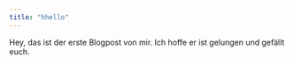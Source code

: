 ```yaml
---
title: "hhello"
---
```

Hey, das ist der erste Blogpost von mir. Ich hoffe er ist gelungen und gefällt euch.
